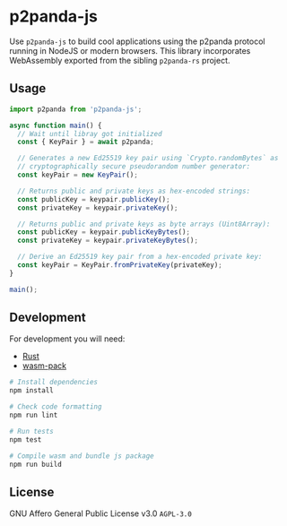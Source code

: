 # p2panda-js

Use `p2panda-js` to build cool applications using the p2panda protocol running in NodeJS or modern browsers. This library incorporates WebAssembly exported from the sibling `p2panda-rs` project.

## Usage

```js
import p2panda from 'p2panda-js';

async function main() {
  // Wait until libray got initialized
  const { KeyPair } = await p2panda;

  // Generates a new Ed25519 key pair using `Crypto.randomBytes` as
  // cryptographically secure pseudorandom number generator:
  const keyPair = new KeyPair();

  // Returns public and private keys as hex-encoded strings:
  const publicKey = keypair.publicKey();
  const privateKey = keypair.privateKey();

  // Returns public and private keys as byte arrays (Uint8Array):
  const publicKey = keypair.publicKeyBytes();
  const privateKey = keypair.privateKeyBytes();

  // Derive an Ed25519 key pair from a hex-encoded private key:
  const keyPair = KeyPair.fromPrivateKey(privateKey);
}

main();
```

## Development

For development you will need:

* [Rust](https://www.rust-lang.org/learn/get-started)
* [wasm-pack](https://rustwasm.github.io/wasm-pack/installer)

```bash
# Install dependencies
npm install

# Check code formatting
npm run lint

# Run tests
npm test

# Compile wasm and bundle js package
npm run build
```

## License

GNU Affero General Public License v3.0 `AGPL-3.0`
